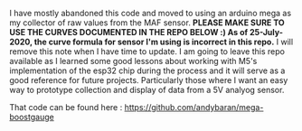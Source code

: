 I have mostly abandoned this code and moved to using an arduino mega as my collector of raw values from the MAF sensor. **PLEASE MAKE SURE TO USE THE CURVES DOCUMENTED IN THE REPO BELOW :) As of 25-July-2020, the curve formula for sensor I'm using is incorrect in this repo.** I will remove this note when I have time to update. I am going to leave this repo available as I learned some good lessons about working with M5's implementation of the esp32 chip during the process and it will serve as a good reference for future projects.  Particularly those where I want an easy way to prototype collection and display of data from a 5V analyog sensor.

That code can be found here : https://github.com/andybaran/mega-boostgauge
